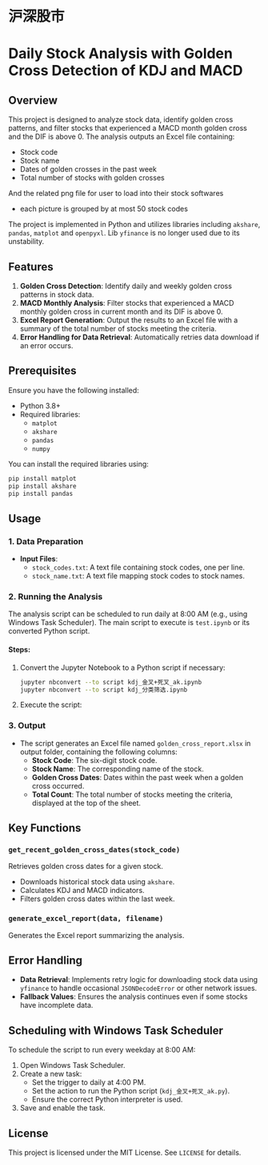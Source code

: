 # 沪深股市
# Daily Stock Analysis with Golden Cross Detection of KDJ and MACD

## Overview
This project is designed to analyze stock data, identify golden cross patterns, and filter stocks that experienced a MACD month golden cross and the DIF is above 0. The analysis outputs an Excel file containing:
- Stock code
- Stock name
- Dates of golden crosses in the past week
- Total number of stocks with golden crosses

And the related png file for user to load into their stock softwares
- each picture is grouped by at most 50 stock codes

The project is implemented in Python and utilizes libraries including `akshare`, `pandas`, `matplot` and `openpyxl`.
Lib `yfinance` is no longer used due to its unstability.

## Features
1. **Golden Cross Detection**: Identify daily and weekly golden cross patterns in stock data.
2. **MACD Monthly Analysis**: Filter stocks that experienced a MACD monthly golden cross in current month and its DIF is above 0.
3. **Excel Report Generation**: Output the results to an Excel file with a summary of the total number of stocks meeting the criteria.
4. **Error Handling for Data Retrieval**: Automatically retries data download if an error occurs.

## Prerequisites
Ensure you have the following installed:
- Python 3.8+
- Required libraries:
  - `matplot`
  - `akshare`
  - `pandas`
  - `numpy`

You can install the required libraries using:
```bash
pip install matplot
pip install akshare
pip install pandas
```

## Usage

### 1. Data Preparation
- **Input Files**:
  - `stock_codes.txt`: A text file containing stock codes, one per line.
  - `stock_name.txt`: A text file mapping stock codes to stock names.

### 2. Running the Analysis
The analysis script can be scheduled to run daily at 8:00 AM (e.g., using Windows Task Scheduler). The main script to execute is `test.ipynb` or its converted Python script.

#### Steps:
1. Convert the Jupyter Notebook to a Python script if necessary:
   ```bash
   jupyter nbconvert --to script kdj_金叉+死叉_ak.ipynb
   jupyter nbconvert --to script kdj_分类筛选.ipynb
   ```
2. Execute the script:

### 3. Output
- The script generates an Excel file named `golden_cross_report.xlsx` in output folder, containing the following columns:
  - **Stock Code**: The six-digit stock code.
  - **Stock Name**: The corresponding name of the stock.
  - **Golden Cross Dates**: Dates within the past week when a golden cross occurred.
  - **Total Count**: The total number of stocks meeting the criteria, displayed at the top of the sheet.

## Key Functions
### `get_recent_golden_cross_dates(stock_code)`
Retrieves golden cross dates for a given stock.
- Downloads historical stock data using `akshare`.
- Calculates KDJ and MACD indicators.
- Filters golden cross dates within the last week.

### `generate_excel_report(data, filename)`
Generates the Excel report summarizing the analysis.

## Error Handling
- **Data Retrieval**: Implements retry logic for downloading stock data using `yfinance` to handle occasional `JSONDecodeError` or other network issues.
- **Fallback Values**: Ensures the analysis continues even if some stocks have incomplete data.

## Scheduling with Windows Task Scheduler
To schedule the script to run every weekday at 8:00 AM:
1. Open Windows Task Scheduler.
2. Create a new task:
   - Set the trigger to daily at 4:00 PM.
   - Set the action to run the Python script (`kdj_金叉+死叉_ak.py`).
   - Ensure the correct Python interpreter is used.
3. Save and enable the task.

## License
This project is licensed under the MIT License. See `LICENSE` for details.


